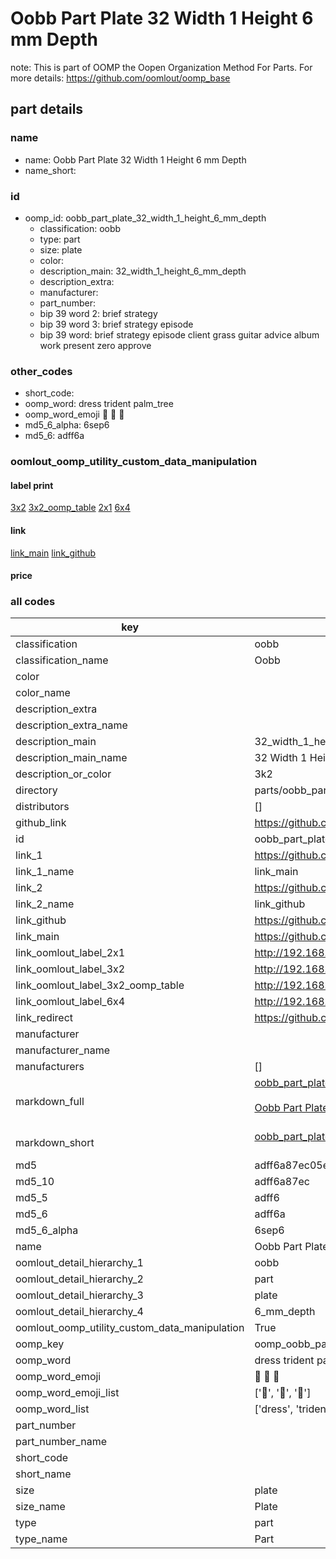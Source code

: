 # Oobb Part Plate 32 Width 1 Height 6 mm Depth  

note: This is part of OOMP the Oopen Organization Method For Parts. For more details: https://github.com/oomlout/oomp_base

##  part details
  







### name
* name: Oobb Part Plate 32 Width 1 Height 6 mm Depth
* name_short: 
### id
* oomp_id: oobb_part_plate_32_width_1_height_6_mm_depth
  * classification: oobb
  * type: part
  * size: plate
  * color: 
  * description_main: 32_width_1_height_6_mm_depth
  * description_extra: 
  * manufacturer: 
  * part_number: 
  * bip 39 word 2: brief strategy
  * bip 39 word 3: brief strategy episode
  * bip 39 word: brief strategy episode client grass guitar advice album work present zero approve

### other_codes
* short_code: 
* oomp_word: dress trident palm_tree
* oomp_word_emoji :dress: :trident: :palm_tree:
* md5_6_alpha: 6sep6
* md5_6: adff6a






### oomlout_oomp_utility_custom_data_manipulation
#### label print
[3x2](http://192.168.1.245:1112/?label=oomp%206sep6)
[3x2_oomp_table](http://192.168.1.108:1112/?label=oomp%206sep6)
[2x1](http://192.168.1.242:1112/?label=oomp%206sep6)
[6x4](http://192.168.1.55:1112/?label=oomp%206sep6)    

#### link

[link_main](https://github.com/oomlout/oomlout_oomp_version_1_messy/tree/main/parts/oobb_part_plate_32_width_1_height_6_mm_depth) [link_github](https://github.com/oomlout/oomlout_oomp_version_1_messy/tree/main/parts/oobb_part_plate_32_width_1_height_6_mm_depth)                             

#### price







### all codes 
| key | value |  
| --- | --- |  
| classification | oobb |  
| classification_name | Oobb |  
| color |  |  
| color_name |  |  
| description_extra |  |  
| description_extra_name |  |  
| description_main | 32_width_1_height_6_mm_depth |  
| description_main_name | 32 Width 1 Height 6 mm Depth |  
| description_or_color | 3k2 |  
| directory | parts/oobb_part_plate_32_width_1_height_6_mm_depth |  
| distributors | [] |  
| github_link | https://github.com/oomlout/oomlout_oomp_part_src/tree/main/parts/oobb_part_plate_32_width_1_height_6_mm_depth |  
| id | oobb_part_plate_32_width_1_height_6_mm_depth |  
| link_1 | https://github.com/oomlout/oomlout_oomp_version_1_messy/tree/main/parts/oobb_part_plate_32_width_1_height_6_mm_depth |  
| link_1_name | link_main |  
| link_2 | https://github.com/oomlout/oomlout_oomp_version_1_messy/tree/main/parts/oobb_part_plate_32_width_1_height_6_mm_depth |  
| link_2_name | link_github |  
| link_github | https://github.com/oomlout/oomlout_oomp_version_1_messy/tree/main/parts/oobb_part_plate_32_width_1_height_6_mm_depth |  
| link_main | https://github.com/oomlout/oomlout_oomp_version_1_messy/tree/main/parts/oobb_part_plate_32_width_1_height_6_mm_depth |  
| link_oomlout_label_2x1 | http://192.168.1.242:1112/?label=oomp%206sep6 |  
| link_oomlout_label_3x2 | http://192.168.1.245:1112/?label=oomp%206sep6 |  
| link_oomlout_label_3x2_oomp_table | http://192.168.1.108:1112/?label=oomp%206sep6 |  
| link_oomlout_label_6x4 | http://192.168.1.55:1112/?label=oomp%206sep6 |  
| link_redirect | https://github.com/oomlout/oomlout_oomp_version_1_messy/tree/main/parts/oobb_part_plate_32_width_1_height_6_mm_depth |  
| manufacturer |  |  
| manufacturer_name |  |  
| manufacturers | [] |  
| markdown_full | [oobb_part_plate_32_width_1_height_6_mm_depth](none)<br>[](none)<br>[Oobb Part Plate 32 Width 1 Height 6 Mm Depth](none)<br><br> |  
| markdown_short | [oobb_part_plate_32_width_1_height_6_mm_depth](none)<br><br> |  
| md5 | adff6a87ec05e0819f32f2ac97f5b0df |  
| md5_10 | adff6a87ec |  
| md5_5 | adff6 |  
| md5_6 | adff6a |  
| md5_6_alpha | 6sep6 |  
| name | Oobb Part Plate 32 Width 1 Height 6 mm Depth |  
| oomlout_detail_hierarchy_1 | oobb |  
| oomlout_detail_hierarchy_2 | part |  
| oomlout_detail_hierarchy_3 | plate |  
| oomlout_detail_hierarchy_4 | 6_mm_depth |  
| oomlout_oomp_utility_custom_data_manipulation | True |  
| oomp_key | oomp_oobb_part_plate_32_width_1_height_6_mm_depth |  
| oomp_word | dress trident palm_tree |  
| oomp_word_emoji | :dress: :trident: :palm_tree: |  
| oomp_word_emoji_list | [':dress:', ':trident:', ':palm_tree:'] |  
| oomp_word_list | ['dress', 'trident', 'palm_tree'] |  
| part_number |  |  
| part_number_name |  |  
| short_code |  |  
| short_name |  |  
| size | plate |  
| size_name | Plate |  
| type | part |  
| type_name | Part |  
